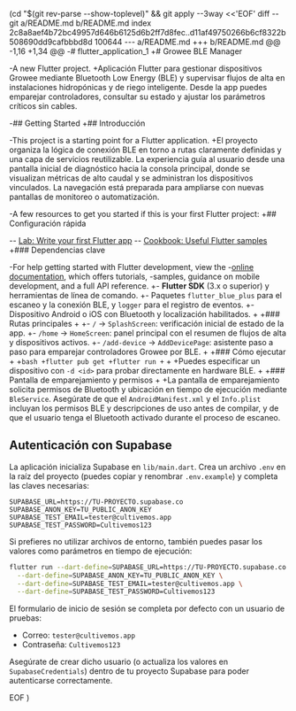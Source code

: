  (cd "$(git rev-parse --show-toplevel)" && git apply --3way <<'EOF' 
diff --git a/README.md b/README.md
index 2c8a8aef4b72bc49957d646b6125d6b2ff7d8fec..d11af49750266b6cf8322b508690dd9cafbbbd8d 100644
--- a/README.md
+++ b/README.md
@@ -1,16 +1,34 @@
-# flutter_application_1
+# Growee BLE Manager
 
-A new Flutter project.
+Aplicación Flutter para gestionar dispositivos Growee mediante Bluetooth Low Energy (BLE) y supervisar flujos de alta en instalaciones hidropónicas y de riego inteligente. Desde la app puedes emparejar controladores, consultar su estado y ajustar los parámetros críticos sin cables.
 
-## Getting Started
+## Introducción
 
-This project is a starting point for a Flutter application.
+El proyecto organiza la lógica de conexión BLE en torno a rutas claramente definidas y una capa de servicios reutilizable. La experiencia guía al usuario desde una pantalla inicial de diagnóstico hacia la consola principal, donde se visualizan métricas de alto caudal y se administran los dispositivos vinculados. La navegación está preparada para ampliarse con nuevas pantallas de monitoreo o automatización.
 
-A few resources to get you started if this is your first Flutter project:
+## Configuración rápida
 
-- [Lab: Write your first Flutter app](https://docs.flutter.dev/get-started/codelab)
-- [Cookbook: Useful Flutter samples](https://docs.flutter.dev/cookbook)
+### Dependencias clave
 
-For help getting started with Flutter development, view the
-[online documentation](https://docs.flutter.dev/), which offers tutorials,
-samples, guidance on mobile development, and a full API reference.
+- **Flutter SDK** (3.x o superior) y herramientas de línea de comando.
+- Paquetes `flutter_blue_plus` para el escaneo y la conexión BLE, y `logger` para el registro de eventos.
+- Dispositivo Android o iOS con Bluetooth y localización habilitados.
+
+### Rutas principales
+
+- `/` → `SplashScreen`: verificación inicial de estado de la app.
+- `/home` → `HomeScreen`: panel principal con el resumen de flujos de alta y dispositivos activos.
+- `/add-device` → `AddDevicePage`: asistente paso a paso para emparejar controladores Growee por BLE.
+
+### Cómo ejecutar
+
+```bash
+flutter pub get
+flutter run
+```
+
+Puedes especificar un dispositivo con `-d <id>` para probar directamente en hardware BLE.
+
+### Pantalla de emparejamiento y permisos
+
+La pantalla de emparejamiento solicita permisos de Bluetooth y ubicación en tiempo de ejecución mediante `BleService`. Asegúrate de que el `AndroidManifest.xml` y el `Info.plist` incluyan los permisos BLE y descripciones de uso antes de compilar, y de que el usuario tenga el Bluetooth activado durante el proceso de escaneo.

## Autenticación con Supabase

La aplicación inicializa Supabase en `lib/main.dart`. Crea un archivo `.env`
en la raíz del proyecto (puedes copiar y renombrar `.env.example`) y completa
las claves necesarias:

```
SUPABASE_URL=https://TU-PROYECTO.supabase.co
SUPABASE_ANON_KEY=TU_PUBLIC_ANON_KEY
SUPABASE_TEST_EMAIL=tester@cultivemos.app
SUPABASE_TEST_PASSWORD=Cultivemos123
```

Si prefieres no utilizar archivos de entorno, también puedes pasar los valores
como parámetros en tiempo de ejecución:

```bash
flutter run --dart-define=SUPABASE_URL=https://TU-PROYECTO.supabase.co \
  --dart-define=SUPABASE_ANON_KEY=TU_PUBLIC_ANON_KEY \
  --dart-define=SUPABASE_TEST_EMAIL=tester@cultivemos.app \
  --dart-define=SUPABASE_TEST_PASSWORD=Cultivemos123
```

El formulario de inicio de sesión se completa por defecto con un usuario de pruebas:

- Correo: `tester@cultivemos.app`
- Contraseña: `Cultivemos123`

Asegúrate de crear dicho usuario (o actualiza los valores en `SupabaseCredentials`) dentro de tu proyecto Supabase para poder autenticarse correctamente.
 
EOF
)